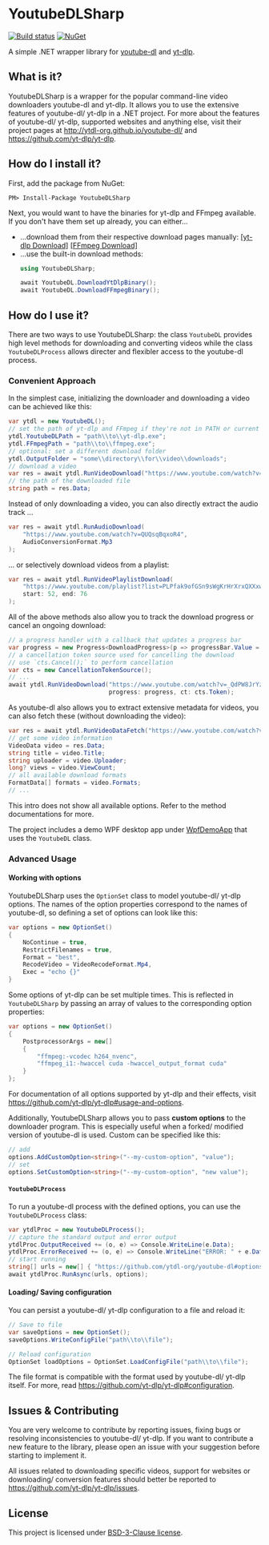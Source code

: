 # YoutubeDLSharp

[![Build status](https://bluegrams.visualstudio.com/vividl/_apis/build/status/youtubedlsharp-ci)](https://bluegrams.visualstudio.com/vividl/_build/latest?definitionId=3)
[![NuGet](https://img.shields.io/nuget/v/YoutubeDLSharp.svg)](https://www.nuget.org/packages/YoutubeDLSharp/)

A simple .NET wrapper library for [youtube-dl](https://github.com/ytdl-org/youtube-dl) and [yt-dlp](https://github.com/yt-dlp/yt-dlp).

## What is it?

YoutubeDLSharp is a wrapper for the popular command-line video downloaders youtube-dl and yt-dlp.
It allows you to use the extensive features of youtube-dl/ yt-dlp in a .NET project.
For more about the features of youtube-dl/ yt-dlp, supported websites and anything else, visit their project pages at http://ytdl-org.github.io/youtube-dl/ and https://github.com/yt-dlp/yt-dlp.

## How do I install it?

First, add the package from NuGet:

```
PM> Install-Package YoutubeDLSharp
```

Next, you would want to have the binaries for yt-dlp and FFmpeg available.
If you don't have them set up already, you can either...

- ...download them from their respective download pages manually: [[yt-dlp Download]](https://github.com/yt-dlp/yt-dlp/releases/latest) [[FFmpeg Download]](https://ffmpeg.org/download.html)
- ...use the built-in download methods:
    ```csharp
    using YoutubeDLSharp;

    await YoutubeDL.DownloadYtDlpBinary();
    await YoutubeDL.DownloadFFmpegBinary();
    ```

## How do I use it?

There are two ways to use YoutubeDLSharp: the class `YoutubeDL` provides high level methods for downloading and converting videos
while the class `YoutubeDLProcess` allows directer and flexibler access to the youtube-dl process.

### Convenient Approach

In the simplest case, initializing the downloader and downloading a video can be achieved like this:

```csharp
var ytdl = new YoutubeDL();
// set the path of yt-dlp and FFmpeg if they're not in PATH or current directory
ytdl.YoutubeDLPath = "path\\to\\yt-dlp.exe";
ytdl.FFmpegPath = "path\\to\\ffmpeg.exe";
// optional: set a different download folder
ytdl.OutputFolder = "some\\directory\\for\\video\\downloads";
// download a video
var res = await ytdl.RunVideoDownload("https://www.youtube.com/watch?v=_QdPW8JrYzQ");
// the path of the downloaded file
string path = res.Data;
```

Instead of only downloading a video, you can also directly extract the audio track ...

```csharp
var res = await ytdl.RunAudioDownload(
    "https://www.youtube.com/watch?v=QUQsqBqxoR4",
    AudioConversionFormat.Mp3
);
```

... or selectively download videos from a playlist:

```csharp
var res = await ytdl.RunVideoPlaylistDownload(
    "https://www.youtube.com/playlist?list=PLPfak9ofGSn9sWgKrHrXrxQXXxwhCblaT",
    start: 52, end: 76
);
```

All of the above methods also allow you to track the download progress or cancel an ongoing download:

```csharp
// a progress handler with a callback that updates a progress bar
var progress = new Progress<DownloadProgress>(p => progressBar.Value = p.Progress);
// a cancellation token source used for cancelling the download
// use `cts.Cancel();` to perform cancellation
var cts = new CancellationTokenSource();
// ...
await ytdl.RunVideoDownload("https://www.youtube.com/watch?v=_QdPW8JrYzQ",
                            progress: progress, ct: cts.Token);
```

As youtube-dl also allows you to extract extensive metadata for videos, you can also fetch these (without downloading the video):

```csharp
var res = await ytdl.RunVideoDataFetch("https://www.youtube.com/watch?v=_QdPW8JrYzQ");
// get some video information
VideoData video = res.Data;
string title = video.Title;
string uploader = video.Uploader;
long? views = video.ViewCount;
// all available download formats
FormatData[] formats = video.Formats;
// ...
```

This intro does not show all available options. Refer to the method documentations for more.

The project includes a demo WPF desktop app under [WpfDemoApp](WpfDemoApp/MainWindow.xaml.cs) that uses the `YoutubeDL` class.

### Advanced Usage

#### Working with options

YoutubeDLSharp uses the `OptionSet` class to model youtube-dl/ yt-dlp options.
The names of the option properties correspond to the names of youtube-dl, so defining a set of options can look like this:

```csharp
var options = new OptionSet()
{
    NoContinue = true,
    RestrictFilenames = true,
    Format = "best",
    RecodeVideo = VideoRecodeFormat.Mp4,
    Exec = "echo {}"
}
```

Some options of yt-dlp can be set multiple times.
This is reflected in `YoutubeDLSharp` by passing an array of values to the corresponding option properties:

```csharp
var options = new OptionSet()
{
    PostprocessorArgs = new[]
    {
        "ffmpeg:-vcodec h264_nvenc",
        "ffmpeg_i1:-hwaccel cuda -hwaccel_output_format cuda"
    }
};
```

For documentation of all options supported by yt-dlp and their effects, visit https://github.com/yt-dlp/yt-dlp#usage-and-options.

Additionally, YoutubeDLSharp allows you to pass **custom options** to the downloader program.
This is especially useful when a forked/ modified version of youtube-dl is used.
Custom can be specified like this:

```csharp
// add
options.AddCustomOption<string>("--my-custom-option", "value");
// set
options.SetCustomOption<string>("--my-custom-option", "new value");
```

#### `YoutubeDLProcess`

To run a youtube-dl process with the defined options, you can use the `YoutubeDLProcess` class:

```csharp
var ytdlProc = new YoutubeDLProcess();
// capture the standard output and error output
ytdlProc.OutputReceived += (o, e) => Console.WriteLine(e.Data);
ytdlProc.ErrorReceived += (o, e) => Console.WriteLine("ERROR: " + e.Data);
// start running
string[] urls = new[] { "https://github.com/ytdl-org/youtube-dl#options" };
await ytdlProc.RunAsync(urls, options);
```

#### Loading/ Saving configuration

You can persist a youtube-dl/ yt-dlp configuration to a file and reload it:

```csharp
// Save to file
var saveOptions = new OptionSet();
saveOptions.WriteConfigFile("path\\to\\file");

// Reload configuration
OptionSet loadOptions = OptionSet.LoadConfigFile("path\\to\\file");
```

The file format is compatible with the format used by youtube-dl/ yt-dlp itself.
For more, read https://github.com/yt-dlp/yt-dlp#configuration.

## Issues & Contributing

You are very welcome to contribute by reporting issues, fixing bugs or resolving inconsistencies to youtube-dl/ yt-dlp.
If you want to contribute a new feature to the library, please open an issue with your suggestion before starting to implement it.

All issues related to downloading specific videos, support for websites or downloading/ conversion features should better be reported to https://github.com/yt-dlp/yt-dlp/issues.

## License

This project is licensed under [BSD-3-Clause license](LICENSE.txt).
